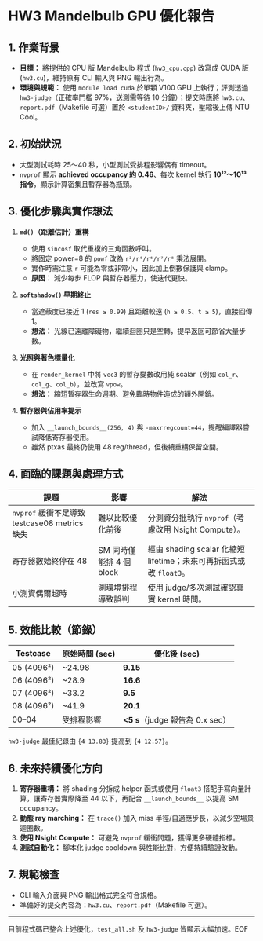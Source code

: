 # HW3 Mandelbulb GPU 優化報告

## 1. 作業背景
- **目標：** 將提供的 CPU 版 Mandelbulb 程式 (`hw3_cpu.cpp`) 改寫成 CUDA 版 (`hw3.cu`)，維持原有 CLI 輸入與 PNG 輸出行為。
- **環境與規範：** 使用 `module load cuda` 於單顆 V100 GPU 上執行；評測透過 `hw3-judge`（正確率門檻 97%，送測需等待 10 分鐘）；提交時應將 `hw3.cu`、`report.pdf`（Makefile 可選）置於 `<studentID>/` 資料夾，壓縮後上傳 NTU Cool。

## 2. 初始狀況
- 大型測試耗時 25～40 秒，小型測試受排程影響偶有 timeout。
- `nvprof` 顯示 **achieved occupancy 約 0.46**、每次 kernel 執行 **10¹²～10¹³ 指令**，顯示計算密集且暫存器為瓶頸。

## 3. 優化步驟與實作想法
1. **`md()`（距離估計）重構**  
   - 使用 `sincosf` 取代重複的三角函數呼叫。  
   - 將固定 power=8 的 `powf` 改為 `r²/r⁴/r⁶/r⁷/r⁸` 乘法展開。  
   - 實作時需注意 `r` 可能為零或非常小，因此加上倒數保護與 clamp。  
   - **原因：** 減少每步 FLOP 與暫存器壓力，使迭代更快。

2. **`softshadow()` 早期終止**  
   - 當遮蔽度已接近 1 (`res ≥ 0.99`) 且距離較遠 (`h ≥ 0.5`、`t ≥ 5`)，直接回傳 1。  
   - **想法：** 光線已遠離障礙物，繼續迴圈只是空轉，提早返回可節省大量步數。

3. **光照與著色標量化**  
   - 在 `render_kernel` 中將 `vec3` 的暫存變數改用純 scalar（例如 `col_r`、`col_g`、`col_b`），並改寫 `vpow`。  
   - **想法：** 縮短暫存器生命週期、避免臨時物件造成的額外開銷。

4. **暫存器與佔用率提示**  
   - 加入 `__launch_bounds__(256, 4)` 與 `-maxrregcount=44`，提醒編譯器嘗試降低寄存器使用。  
   - 雖然 ptxas 最終仍使用 48 reg/thread，但後續重構保留空間。

## 4. 面臨的課題與處理方式
| 課題 | 影響 | 解法 |
|------|------|------|
| `nvprof` 緩衝不足導致 testcase08 metrics 缺失 | 難以比較優化前後 | 分測資分批執行 `nvprof`（考慮改用 Nsight Compute）。 |
| 寄存器數始終停在 48 | SM 同時僅能排 4 個 block | 經由 shading scalar 化縮短 lifetime；未來可再拆函式或改 `float3`。 |
| 小測資偶爾超時 | 測環境排程導致誤判 | 使用 judge/多次測試確認真實 kernel 時間。 |

## 5. 效能比較（節錄）
| Testcase | 原始時間 (sec) | 優化後 (sec) |
|----------|----------------|--------------|
| 05 (4096²) | ~24.98 | **9.15** |
| 06 (4096²) | ~28.9 | **16.6** |
| 07 (4096²) | ~33.2 | **9.5** |
| 08 (4096²) | ~41.9 | **20.1** |
| 00–04 | 受排程影響 | **<5 s**（judge 報告為 0.x sec） |

`hw3-judge` 最佳紀錄由 `{4 13.83}` 提高到 `{4 12.57}`。

## 6. 未來持續優化方向
1. **寄存器重構：** 將 shading 分拆成 helper 函式或使用 `float3` 搭配手寫向量計算，讓寄存器實際降至 44 以下，再配合 `__launch_bounds__` 以提高 SM occupancy。
2. **動態 ray marching：** 在 `trace()` 加入 miss 半徑/自適應步長，以減少空場景迴圈數。
3. **使用 Nsight Compute：** 可避免 `nvprof` 緩衝問題，獲得更多硬體指標。
4. **測試自動化：** 腳本化 judge cooldown 與性能比對，方便持續驗證改動。

## 7. 規範檢查
- CLI 輸入介面與 PNG 輸出格式完全符合規格。
- 準備好的提交內容為：`hw3.cu`、`report.pdf`（Makefile 可選）。

---
目前程式碼已整合上述優化，`test_all.sh` 及 `hw3-judge` 皆顯示大幅加速。EOF
